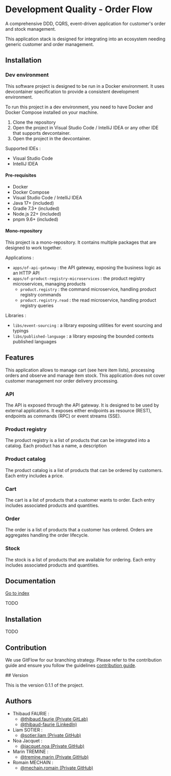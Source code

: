 
# Development Quality - Order Flow

A comprehensive DDD, CQRS, event-driven application for customer's order and stock management.

This application stack is designed for integrating into an ecosystem needing generic customer and order management.

## Installation

### Dev environment

This software project is designed to be run in a Docker environment. It uses devcontainer specification to provide a consistent development environment.

To run this project in a dev environment, you need to have Docker and Docker Compose installed on your machine.

1. Clone the repository
2. Open the project in Visual Studio Code / IntelliJ IDEA or any other IDE that supports devcontainer.
3. Open the project in the devcontainer.

Supported IDEs :
- Visual Studio Code
- IntelliJ IDEA

#### Pre-requisites

- Docker
- Docker Compose
- Visual Studio Code / IntelliJ IDEA
- Java 17+ (included)
- Gradle 7.3+ (included)
- Node.js 22+ (included)
- pnpm 9.6+ (included)

#### Mono-repository

This project is a mono-repository. It contains multiple packages that are designed to work together.

Applications :
- `apps/of-api-gateway` : the API gateway, exposing the business logic as an HTTP API
- `apps/of-product-registry-microservices` : the product registry microservices, managing products
  - `product.registry` : the command microservice, handling product registry commands
  - `product.registry.read` : the read microservice, handling product registry queries

Libraries :
- `libs/event-sourcing` : a library exposing utilities for event sourcing and typings
- `libs/published-language` : a library exposing the bounded contexts published languages

## Features

This application allows to manage cart (see here item lists), processing orders and observe and manage item stock.
This application does not cover customer management nor order delivery processing.

### API

The API is exposed through the API gateway. It is designed to be used by external applications. It exposes either endpoints as resource (REST), endpoints as commands (RPC) or event streams (SSE).

### Product registry

The product registry is a list of products that can be integrated into a catalog. Each product has a name, a description

### Product catalog

The product catalog is a list of products that can be ordered by customers. Each entry includes a price.

### Cart

The cart is a list of products that a customer wants to order. Each entry includes associated products and quantities.

### Order

The order is a list of products that a customer has ordered. Orders are aggregates handling the order lifecycle.

### Stock

The stock is a list of products that are available for ordering. Each entry includes associated products and quantities.

## Documentation

[Go to index](./doc/index.md)

TODO

## Installation

TODO

## Contribution 

We use GitFlow for our branching strategy. Please refer to the contribution guide and ensure you follow the guidelines [contribution guide](./CONTRIBUTING.md).

## Version 

This is the version 0.1.1 of the project.
    
## Authors

- Thibaud FAURIE :
  - [@thibaud.faurie (Private GitLab)](https://gitlab.cloud0.openrichmedia.org/thibaud.faurie)
  - [@thibaud-faurie (LinkedIn)](https://www.linkedin.com/in/thibaud-faurie/)
- Liam SOTIER : 
  - [@sotier.liam (Private GitHub)](https://github.com/LiamSottier)
- Noa Jacquet :
  - [@jacquet.noa (Private GitHub)](https://github.com/NoaJacquet)
- Marin TREMINE : 
  - [@tremine.marin (Private GitHub)](https://github.com/marintremine)
- Romain MECHAIN : 
  - [@mechain.romain (Private GitHub)](https://github.com/RomainMechain)